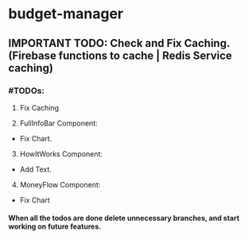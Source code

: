 # budget-manager

## IMPORTANT TODO: Check and Fix Caching. (Firebase functions to cache | Redis Service caching)

### #TODOs:

1. Fix Caching

2. FullInfoBar Component:

- Fix Chart.

3. HowItWorks Component:

- Add Text.

4. MoneyFlow Component:

- Fix Chart

#### When all the todos are done delete unnecessary branches, and start working on future features.

